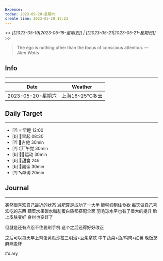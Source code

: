 ```yaml
---
Expense: 
today: 2023-05-20-星期六
create time: 2023-05-20 17:23
---
```


<< *[[2023-05-19|2023-05-19-星期五]] | [[2023-05-21|2023-05-21-星期日]]* >>


> The ego is nothing other than the focus of conscious attention.
> — <cite>Alan Watts</cite>


## Info
***
| Date        | Weather      | 
| ----------- | ------------ |
| 2023-05-20-星期六 |  上海16~25℃多云 |


## Daily Target 
***
- [?] 💤早睡   12:00
- [b] 🌅早起    08:30
- [?] 🎵吉他    30min
- [?] 😴午觉    30min
- [b] 🏃‍♀️运动    30min
- [b] 🚫甜食    24h
- [b] 📖阅读    30min
- [?] 🔤单词    20min    


##  Journal
***

突然很喜欢自己最近的状态
减肥算是成功了一大半
能够抑制住食欲
每天做自己喜欢吃的东西
蔬菜水果碳水脂肪蛋白质都搭配全面
羽毛球水平也有了很大的提升
脸上皮肤变好
身材也变好了

但就是还有点忍不住要刷手机
这个之后还得好好改正

之后可以每天早上鸡蛋黄瓜沙拉三明治+豆浆拿铁
中午蔬菜+鱼/鸡肉+红薯
晚饭芝麻燕麦杯




#diary
